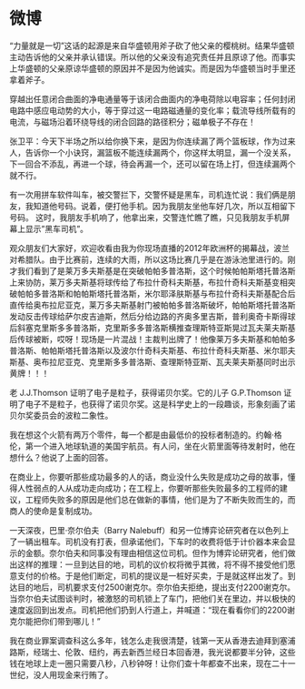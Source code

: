 # 微博

“力量就是一切”这话的起源是来自华盛顿用斧子砍了他父亲的樱桃树。结果华盛顿主动告诉他的父亲并承认错误。所以他的父亲没有追究责任并且原谅了他。而事实上华盛顿的父亲原谅华盛顿的原因并不是因为他诚实。而是因为华盛顿当时手里还拿着斧子。

穿越出任意闭合曲面的净电通量等于该闭合曲面内的净电荷除以电容率；任何封闭电路中感应电动势的大小，等于穿过这一电路磁通量的变化率；载流导线所载有的电流，与磁场沿着环绕导线的闭合回路的路径积分；磁单极子不存在！

张卫平：今天下半场之所以给你换下来，是因为你连续漏了两个篮板球，作为过来人，告诉你一个小诀窍，漏篮板不能连续漏两个，你这样太明显，漏一个没关系，下一回合不添乱，再进一个球，待会再漏一个，还可以留在场上打，但连续漏两个就不行。

有一次用拼车软件叫车，被交警拦下，交警怀疑是黑车，司机连忙说：我们俩是朋友，我知道他号码。说着，便打他手机。因为我朋友坐他车好几次，所以互相留下号码。 这时，我朋友手机响了，他拿出来，交警连忙瞧了瞧，只见我朋友手机屏幕上显示”黑车司机”。

观众朋友们大家好，欢迎收看由我为你现场直播的2012年欧洲杯的揭幕战，波兰对希腊队。由于比赛前，连续的大雨，所以这场比赛几乎是在游泳池里进行的。刚才我们看到了是莱万多夫斯基是在突破帕帕多普洛斯，这个时候帕帕斯塔托普洛斯上来协防，莱万多夫斯基将球传给了布拉什奇科夫斯基，布拉什奇科夫斯基变相突破帕帕多普洛斯和帕帕斯塔托普洛斯，米尔耶泽肤斯基与布拉什奇科夫斯基配合后直传给奥布拉尼亚克，莱万多夫斯基射门被帕帕多普洛斯破坏，帕帕斯塔托普洛斯发动反击传球给萨尔皮吉迪斯，然后分给边路的齐奥多里吉斯，普利奥奇卡斯得球后斜塞克里斯多多普洛斯，克里斯多多普洛斯横推查理斯特亚斯晃过瓦夫莱夫斯基后传球被断，哎呀！现场是一片混战！主裁判出牌了！他像莱万多夫斯基和帕帕多普洛斯、帕帕斯塔托普洛斯以及波尔什奇科夫斯基、布拉什奇科夫斯基、米尔耶夫斯基、奥布拉尼亚克、克里斯多多普洛斯、查理斯特亚斯、瓦夫莱夫斯基同时出示黄牌！！！

老 J.J.Thomson 证明了电子是粒子，获得诺贝尔奖。它的儿子 G.P.Thomson 证明了电子不是粒子，也获得了诺贝尔奖。这是科学史上的一段趣谈，形象刻画了诺贝尔奖委员会的波粒二象性。

我在想这个火箭有两万个零件，每一个都是由最低价的投标者制造的。约翰·格伦，第一个进入地球轨道的美国宇航员。有人问，坐在火箭里面等待发射时，他在想什么？他说了上面的回答。

在商业上，你要听那些成功最多的人的话，商业没什么失败是成功之母的故事，懂得人性弱点的人从成功走向成功；在工程上，你要听那些失败最多的工程师的建议，工程师失败多的原因是他们总在做新的事情，他们是为了不断失败而生的，而商人的使命是复制成功。

一天深夜，巴里·奈尔伯夫（Barry Nalebuff）和另一位博弈论研究者在以色列上了一辆出租车。司机没有打表，但承诺他们，下车时的收费将低于计价器本来会显示的金额。奈尔伯夫和同事没有理由相信这位司机。但作为博弈论研究者，他们做出这样的推理：一旦到达目的地，司机的议价权将微乎其微，将不得不接受他们愿意支付的价格。于是他们断定，司机的提议是一桩好买卖，于是就这样出发了。到达目的地后，司机要求支付2500谢克尔。奈尔伯夫拒绝，提出支付2200谢克尔。当奈尔伯夫试图谈判时，被激怒的司机锁上了车门，把他们关在里边，并以极快的速度返回到出发点。司机把他们扔到人行道上，并喊道：“现在看看你们的2200谢克尔能把你们带到哪儿！”

我在商业罪案调查科这么多年，钱怎么走我很清楚，钱第一天从香港去迪拜到塞浦路斯，经瑞士、伦敦、纽约，再去新西兰经日本回香港，我光说都要半分钟，这些钱在地球上走一圈只需要八秒，八秒钟呀！让你们查十年都查不出来，现在二十一世纪，没人用现金来行贿了。
